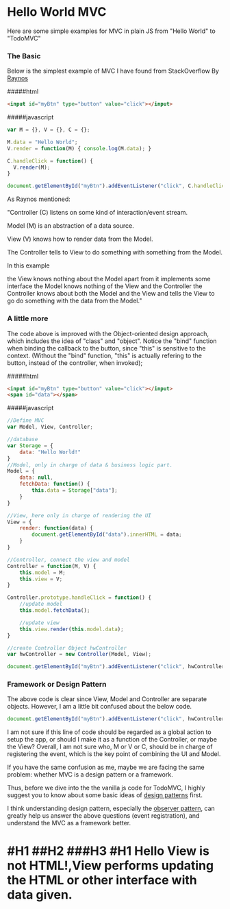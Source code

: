 Hello World MVC
=====================
Here are some simple examples for MVC in plain JS from "Hello World" to "TodoMVC"

### The Basic
Below is the simplest example of MVC I have found from StackOverflow By [Raynos](http://stackoverflow.com/questions/8497833/hello-world-in-mvc-pattern)

#####html
```html
<input id="myBtn" type="button" value="click"></input>
```

#####javascript
```javascript
var M = {}, V = {}, C = {};

M.data = "Hello World";
V.render = function(M) { console.log(M.data); }

C.handleClick = function() {
  V.render(M);
}

document.getElementById("myBtn").addEventListener("click", C.handleClick);
```
As Raynos mentioned:

"Controller (C) listens on some kind of interaction/event stream.

Model (M) is an abstraction of a data source.

View (V) knows how to render data from the Model.

The Controller tells to View to do something with something from the Model.

In this example

the View knows nothing about the Model apart from it implements some interface
the Model knows nothing of the View and the Controller
the Controller knows about both the Model and the View and tells the View to go do something with the data from the Model."

### A little more
The code above is improved with the Object-oriented design approach, which includes the idea of "class" and "object". Notice the "bind" function when binding the callback to the button, since "this" is sensitive to the context. (Without the "bind" function, "this" is actually refering to the button, instead of the controller, when invoked);

#####html
```html
<input id="myBtn" type="button" value="click"></input>
<span id="data"></span>
```

#####javascript
```javascript
//Define MVC
var Model, View, Controller;

//database
var Storage = {
	data: "Hello World!"
}
//Model, only in charge of data & business logic part.
Model = {
	data: null,
	fetchData: function() {
		this.data = Storage["data"];
	}
}

//View, here only in charge of rendering the UI
View = {
	render: function(data) {
		document.getElementById("data").innerHTML = data;
	}
}

//Controller, connect the view and model
Controller = function(M, V) {
	this.model = M;
	this.view = V;
}

Controller.prototype.handleClick = function() {
	//update model
	this.model.fetchData();

	//update view
	this.view.render(this.model.data);
}

//create Controller Object hwController
var hwController = new Controller(Model, View);

document.getElementById("myBtn").addEventListener("click", hwController.handleClick.bind(hwController));
```

### Framework or Design Pattern
The above code is clear since View, Model and Controller are separate objects. However, I am a little bit confused about the below code.

```javascript
document.getElementById("myBtn").addEventListener("click", hwController.handleClick.bind(hwController));
```

I am not sure if this line of code should be regarded as a global action to setup the app, or should I make it as a function of the Controller, or maybe the View? Overall, I am not sure who, M or V or C, should be in charge of registering the event, which is the key point of combining the UI and Model.

If you have the same confusion as me, maybe we are facing the same problem: whether MVC is a design pattern or a framework.

Thus, before we dive into the the vanilla js code for TodoMVC, I highly suggest you to know about some basic ideas of [design patterns](../../design%20pattern) first.

 I think understanding design pattern, especially the [observer pattern](../../design%20pattern/observer%20pattern), can greatly help us answer the above questions (event registration), and understand the MVC as a framework better.

#H1
##H2
###H3
#H1
Hello View is not HTML!,View performs updating the HTML or other interface with data given.
=======


